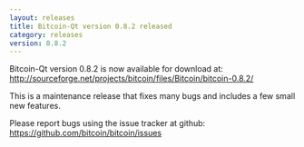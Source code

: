 ```yaml
---
layout: releases
title: Bitcoin-Qt version 0.8.2 released
category: releases
version: 0.8.2
---
```

Bitcoin-Qt version 0.8.2 is now available for download at:
<http://sourceforge.net/projects/bitcoin/files/Bitcoin/bitcoin-0.8.2/>

This is a maintenance release that fixes many bugs and includes
a few small new features.

Please report bugs using the issue tracker at github:
<https://github.com/bitcoin/bitcoin/issues>
